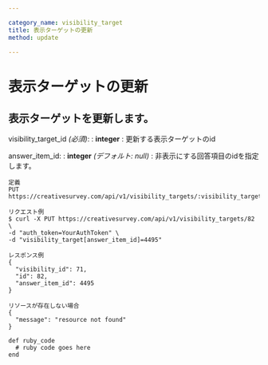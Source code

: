 ```yaml
---

category_name: visibility_target
title: 表示ターゲットの更新
method: update

---
```


# 表示ターゲットの更新

## 表示ターゲットを更新します。

visibility_target_id _(必須)_:
: __integer__
: 更新する表示ターゲットのid

answer_item_id:
: __integer__ _(デフォルト: null)_
: 非表示にする回答項目のidを指定します。

~~~
定義
PUT https://creativesurvey.com/api/v1/visibility_targets/:visibility_target_id

リクエスト例
$ curl -X PUT https://creativesurvey.com/api/v1/visibility_targets/82 \
-d "auth_token=YourAuthToken" \
-d "visibility_target[answer_item_id]=4495"

レスポンス例
{
  "visibility_id": 71,
  "id": 82,
  "answer_item_id": 4495
}

リソースが存在しない場合
{
  "message": "resource not found"
}
~~~

~~~
def ruby_code
  # ruby code goes here
end
~~~

